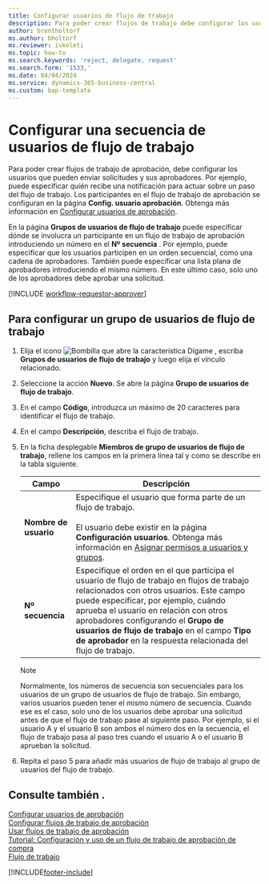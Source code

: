 ```yaml
---
title: Configurar usuarios de flujo de trabajo
description: Para poder crear flujos de trabajo debe configurar los usuarios que participan en ellos en la página Config. usuario aprobación.
author: brentholtorf
ms.author: bholtorf
ms.reviewer: ivkoleti
ms.topic: how-to
ms.search.keywords: 'reject, delegate, request'
ms.search.form: '1533,'
ms.date: 04/04/2024
ms.service: dynamics-365-business-central
ms.custom: bap-template
---
```

# Configurar una secuencia de usuarios de flujo de trabajo

Para poder crear flujos de trabajo de aprobación, debe configurar los usuarios que pueden enviar solicitudes y sus aprobadores. Por ejemplo, puede especificar quién recibe una notificación para actuar sobre un paso del flujo de trabajo. Los participantes en el flujo de trabajo de aprobación se configuran en la página **Config. usuario aprobación**. Obtenga más información en [Configurar usuarios de aprobación](across-how-to-set-up-approval-users.md).

En la página **Grupos de usuarios de flujo de trabajo** puede especificar dónde se involucra un participante en un flujo de trabajo de aprobación introduciendo un número en el **Nº secuencia** . Por ejemplo, puede especificar que los usuarios participen en un orden secuencial, como una cadena de aprobadores. También puede especificar una lista plana de aprobadores introduciendo el mismo número. En este último caso, solo uno de los aprobadores debe aprobar una solicitud.

[!INCLUDE [workflow-requestor-approver](includes/workflow-requestor-approver.md)]

## Para configurar un grupo de usuarios de flujo de trabajo

1. Elija el icono ![Bombilla que abre la característica Dígame](media/ui-search/search_small.png "Dígame qué desea hacer") , escriba **Grupos de usuarios de flujo de trabajo** y luego elija el vínculo relacionado.  
2. Seleccione la acción **Nuevo**. Se abre la página **Grupo de usuarios de flujo de trabajo**.  
3. En el campo **Código**, introduzca un máximo de 20 caracteres para identificar el flujo de trabajo.  
4. En el campo **Descripción**, describa el flujo de trabajo.  
5. En la ficha desplegable **Miembros de grupo de usuarios de flujo de trabajo**, rellene los campos en la primera línea tal y como se describe en la tabla siguiente.  

   |Campo|Descripción|
   |-----|-----------|
   |**Nombre de usuario**|Especifique el usuario que forma parte de un flujo de trabajo.<br /><br /> El usuario debe existir en la página **Configuración usuarios**. Obtenga más información en [Asignar permisos a usuarios y grupos](ui-define-granular-permissions.md).|
   |**Nº secuencia**|Especifique el orden en el que participa el usuario de flujo de trabajo en flujos de trabajo relacionados con otros usuarios. Este campo puede especificar, por ejemplo, cuándo aprueba el usuario en relación con otros aprobadores configurando el **Grupo de usuarios de flujo de trabajo** en el campo **Tipo de aprobador** en la respuesta relacionada del flujo de trabajo.|

   > [!NOTE]
   > Normalmente, los números de secuencia son secuenciales para los usuarios de un grupo de usuarios de flujo de trabajo. Sin embargo, varios usuarios pueden tener el mismo número de secuencia. Cuando ese es el caso, solo uno de los usuarios debe aprobar una solicitud antes de que el flujo de trabajo pase al siguiente paso. Por ejemplo, si el usuario A y el usuario B son ambos el número dos en la secuencia, el flujo de trabajo pasa al paso tres cuando el usuario A o el usuario B aprueban la solicitud.
6. Repita el paso 5 para añadir más usuarios de flujo de trabajo al grupo de usuarios del flujo de trabajo.  

## Consulte también .

[Configurar usuarios de aprobación](across-how-to-set-up-approval-users.md)  
[Configurar flujos de trabajo de aprobación](across-set-up-workflows.md)  
[Usar flujos de trabajo de aprobación](across-use-workflows.md)  
[Tutorial: Configuración y uso de un flujo de trabajo de aprobación de compra](walkthrough-setting-up-and-using-a-purchase-approval-workflow.md)  
[Flujo de trabajo](across-workflow.md)  

[!INCLUDE[footer-include](includes/footer-banner.md)]
